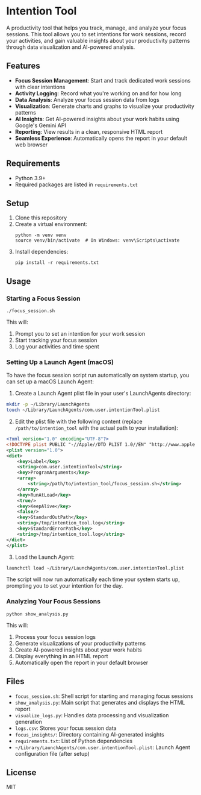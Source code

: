 # Intention Tool

A productivity tool that helps you track, manage, and analyze your focus sessions. This tool allows you to set intentions for work sessions, record your activities, and gain valuable insights about your productivity patterns through data visualization and AI-powered analysis.

## Features

- **Focus Session Management**: Start and track dedicated work sessions with clear intentions
- **Activity Logging**: Record what you're working on and for how long
- **Data Analysis**: Analyze your focus session data from logs
- **Visualization**: Generate charts and graphs to visualize your productivity patterns
- **AI Insights**: Get AI-powered insights about your work habits using Google's Gemini API
- **Reporting**: View results in a clean, responsive HTML report
- **Seamless Experience**: Automatically opens the report in your default web browser

## Requirements

- Python 3.9+
- Required packages are listed in `requirements.txt`

## Setup

1. Clone this repository
2. Create a virtual environment:
   ```
   python -m venv venv
   source venv/bin/activate  # On Windows: venv\Scripts\activate
   ```
3. Install dependencies:
   ```
   pip install -r requirements.txt
   ```

## Usage

### Starting a Focus Session

```
./focus_session.sh
```

This will:
1. Prompt you to set an intention for your work session
2. Start tracking your focus session
3. Log your activities and time spent

### Setting Up a Launch Agent (macOS)

To have the focus session script run automatically on system startup, you can set up a macOS Launch Agent:

1. Create a Launch Agent plist file in your user's LaunchAgents directory:

```bash
mkdir -p ~/Library/LaunchAgents
touch ~/Library/LaunchAgents/com.user.intentionTool.plist
```

2. Edit the plist file with the following content (replace `/path/to/intention_tool` with the actual path to your installation):

```xml
<?xml version="1.0" encoding="UTF-8"?>
<!DOCTYPE plist PUBLIC "-//Apple//DTD PLIST 1.0//EN" "http://www.apple.com/DTDs/PropertyList-1.0.dtd">
<plist version="1.0">
<dict>
    <key>Label</key>
    <string>com.user.intentionTool</string>
    <key>ProgramArguments</key>
    <array>
        <string>/path/to/intention_tool/focus_session.sh</string>
    </array>
    <key>RunAtLoad</key>
    <true/>
    <key>KeepAlive</key>
    <false/>
    <key>StandardOutPath</key>
    <string>/tmp/intention_tool.log</string>
    <key>StandardErrorPath</key>
    <string>/tmp/intention_tool.log</string>
</dict>
</plist>
```

3. Load the Launch Agent:

```bash
launchctl load ~/Library/LaunchAgents/com.user.intentionTool.plist
```

The script will now run automatically each time your system starts up, prompting you to set your intention for the day.

### Analyzing Your Focus Sessions

```
python show_analysis.py
```

This will:
1. Process your focus session logs
2. Generate visualizations of your productivity patterns
3. Create AI-powered insights about your work habits
4. Display everything in an HTML report
5. Automatically open the report in your default browser

## Files

- `focus_session.sh`: Shell script for starting and managing focus sessions
- `show_analysis.py`: Main script that generates and displays the HTML report
- `visualize_logs.py`: Handles data processing and visualization generation
- `logs.csv`: Stores your focus session data
- `focus_insights/`: Directory containing AI-generated insights
- `requirements.txt`: List of Python dependencies
- `~/Library/LaunchAgents/com.user.intentionTool.plist`: Launch Agent configuration file (after setup)

## License

MIT
